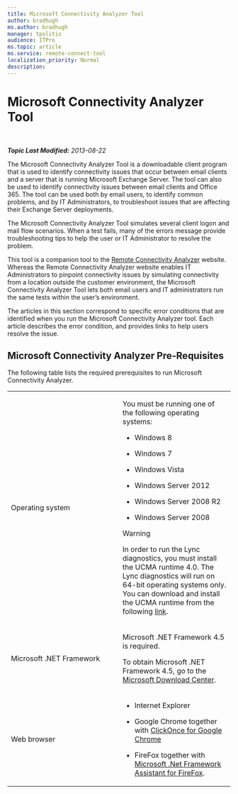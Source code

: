 ```yaml
---
title: Microsoft Connectivity Analyzer Tool
author: bradhugh
ms.author: bradhugh
manager: tpolitis
audience: ITPro 
ms.topic: article 
ms.service: remote-connect-tool
localization_priority: Normal
description: 
---
```


<div data-xmlns="http://www.w3.org/1999/xhtml">

<div class="topic" data-xmlns="http://www.w3.org/1999/xhtml" data-msxsl="urn:schemas-microsoft-com:xslt" data-cs="https://msdn.microsoft.com/">

<div data-asp="https://msdn2.microsoft.com/asp">

# Microsoft Connectivity Analyzer Tool

</div>

<div id="mainSection">

<div id="mainBody">

<span> </span>

_**Topic Last Modified:** 2013-08-22_

The Microsoft Connectivity Analyzer Tool is a downloadable client program that is used to identify connectivity issues that occur between email clients and a server that is running Microsoft Exchange Server. The tool can also be used to identify connectivity issues between email clients and Office 365. The tool can be used both by email users, to identify common problems, and by IT Administrators, to troubleshoot issues that are affecting their Exchange Server deployments.

The Microsoft Connectivity Analyzer Tool simulates several client logon and mail flow scenarios. When a test fails, many of the errors message provide troubleshooting tips to help the user or IT Administrator to resolve the problem.

This tool is a companion tool to the [Remote Connectivity Analyzer](https://go.microsoft.com/fwlink/?linkid=154308) website. Whereas the Remote Connectivity Analyzer website enables IT Administrators to pinpoint connectivity issues by simulating connectivity from a location outside the customer environment, the Microsoft Connectivity Analyzer Tool lets both email users and IT administrators run the same tests within the user’s environment.

The articles in this section correspond to specific error conditions that are identified when you run the Microsoft Connectivity Analyzer tool. Each article describes the error condition, and provides links to help users resolve the issue.

<div>

## Microsoft Connectivity Analyzer Pre-Requisites

The following table lists the required prerequisites to run Microsoft Connectivity Analyzer.


<table>
<colgroup>
<col style="width: 50%" />
<col style="width: 50%" />
</colgroup>
<tbody>
<tr class="odd">
<td><p>Operating system</p></td>
<td><p>You must be running one of the following operating systems:</p>
<ul>
<li><p>Windows 8</p></li>
<li><p>Windows 7</p></li>
<li><p>Windows Vista</p></li>
<li><p>Windows Server 2012</p></li>
<li><p>Windows Server 2008 R2</p></li>
<li><p>Windows Server 2008</p></li>
</ul>
<div class="alert">

> [!WARNING]
> In order to run the Lync diagnostics, you must install the UCMA runtime 4.0. The Lync diagnostics will run on 64-bit operating systems only. You can download and install the UCMA runtime from the following <A href="https://www.microsoft.com/en-us/download/details.aspx?id=34992">link</A>.

</div></td>
</tr>
<tr class="even">
<td><p>Microsoft .NET Framework</p></td>
<td><p>Microsoft .NET Framework 4.5 is required.</p>
<p>To obtain Microsoft .NET Framework 4.5, go to the <a href="https://www.microsoft.com/download/details.aspx?id=30653">Microsoft Download Center</a>.</p></td>
</tr>
<tr class="odd">
<td><p>Web browser</p></td>
<td><ul>
<li><p>Internet Explorer</p></li>
<li><p>Google Chrome together with <a href="https://chrome.google.com/webstore/detail/clickonce-for-google-chro/eeifaoomkminpbeebjdmdojbhmagnncl">ClickOnce for Google Chrome</a></p></li>
<li><p>FireFox together with <a href="https://www.microsoft.com/download/details.aspx?id=9923">Microsoft .Net Framework Assistant for FireFox</a>.</p></li>
</ul></td>
</tr>
</tbody>
</table>

</div>

</div>

<span> </span>

</div>

</div>

</div>

